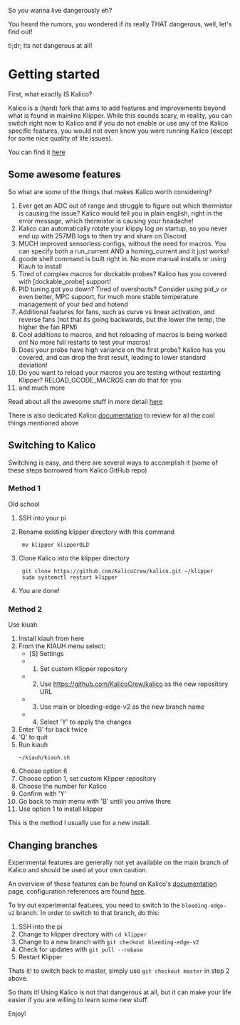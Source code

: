 So you wanna live dangerously eh?

You heard the rumors, you wondered if its really THAT dangerous, well, let's find out!

tl;dr; Its not dangerous at all!

# Getting started

First, what exactly IS Kalico? 

Kalico is a (hard) fork that aims to add features and improvements beyond what is found in mainline Klipper. While this sounds scary, in reality, you can switch right now to Kalico and if you do not enable or use any of the Kalico specific features, you would not even know you were running Kalico (except for some nice quality of life issues).

You can find it [here](https://github.com/KalicoCrew/kalico)

## Some awesome features

So what are some of the things that makes Kalico worth considering?

1. Ever get an ADC out of range and struggle to figure out which thermistor is causing the issue? Kalico would tell you in plain english, right in the error message, which thermistor is causing your headache!
2. Kalico can automatically rotate your klippy log on startup, so you never end up with 257MB logs to then try and share on Discord
3. MUCH improved sensorless configs, without the need for macros. You can specify both a run_current AND a homing_current and it just works!
4. gcode shell command is built right in. No more manual installs or using Kiauh to install
5. Tired of complex macros for dockable probes? Kalico has you covered with [dockable_probe] support!
6. PID tuning got you down? Tired of overshoots? Consider using pid_v or even better, MPC support, for much more stable temperature management of your bed and hotend
7. Additional features for fans, such as curve vs linear activation, and reverse fans (not that its going backwards, but the lower the temp, the higher the fan RPM)
8. Cool additions to macros, and hot reloading of macros is being worked on! No more full restarts to test your macros!
9. Does your probe have high variance on the first probe? Kalico has you covered, and can drop the first result, leading to lower standard deviation!
10. Do you want to reload your macros you are testing without restarting Klipper? RELOAD_GCODE_MACROS can do that for you
11. and much more

Read about all the awesome stuff in more detail [here](https://docs.kalico.gg/Danger_Features.html)

There is also dedicated Kalico [documentation](https://docs.kalico.gg/) to review for all the cool things mentioned above

## Switching to Kalico

Switching is easy, and there are several ways to accomplish it (some of these steps borrowed from Kalico GitHub repo)

### Method 1

Old school

1. SSH into your pi
2. Rename existing klipper directory with this command
   
   ```
    mv klipper klipperOLD
   ```
   
3. Clone Kalico into the klipper directory

   ```
    git clone https://github.com/KalicoCrew/kalico.git ~/klipper
    sudo systemctl restart klipper
   ```
   
4. You are done!

### Method 2

Use kiuah

1. Install kiauh from here
2. From the KIAUH menu select:
   - [S] Settings
   - 1) Set custom Klipper repository
   - 2) Use https://github.com/KalicoCrew/kalico as the new repository URL
   - 3) Use main or bleeding-edge-v2 as the new branch name
   - 4) Select 'Y' to apply the changes
3. Enter 'B' for back twice
4. 'Q' to quit
5. Run kiauh
   ```
   ~/kiauh/kiauh.sh
   ```
6. Choose option 6
7. Choose option 1, set custom Klipper repository
8. Choose the number for Kalico
9. Confirm with 'Y'
10. Go back to main menu with 'B' until you arrive there
111. Use option 1 to install klipper

This is the method I usually use for a new install.

## Changing branches

Experimental features are generally not yet available on the main branch of Kalico and should be used at your own caution.

An overview of these features can be found on Kalico's [documentation](https://docs.kalico.gg/Bleeding_Edge.html) page, configuration references are found [here](https://docs.kalico.gg/Config_Reference_Bleeding_Edge.html).

To try out experimental features, you need to switch to the `bleeding-edge-v2` branch. In order to switch to that branch, do this:

1. SSH into the pi
2. Change to klipper directory with `cd klipper`
3. Change to a new branch with `git checkout bleeding-edge-v2`
4. Check for updates with `git pull --rebase`
5. Restart Klipper

Thats it! to switch back to master, simply use `git checkout master` in step 2 above.

So thats it! Using Kalico is not that dangerous at all, but it can make your life easier if you are willing to learn some new stuff.

Enjoy!

